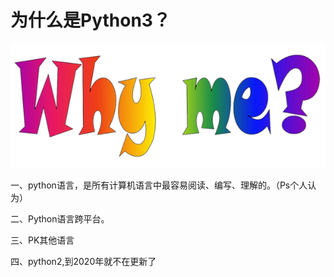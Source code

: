 # 为什么是Python3？

![](/assets/whyme.png)

一、python语言，是所有计算机语言中最容易阅读、编写、理解的。（Ps个人认为）

二、Python语言跨平台。

三、PK其他语言

四、python2,到2020年就不在更新了






